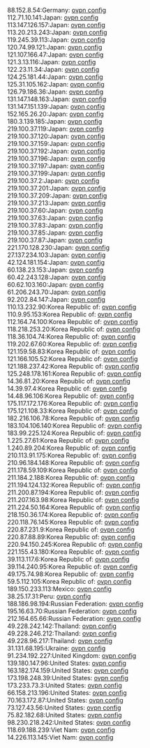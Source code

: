 88.152.8.54:Germany: [ovpn config](vpn/88_152_8_54.ovpn)  
112.71.10.141:Japan: [ovpn config](vpn/112_71_10_141.ovpn)  
113.147.126.157:Japan: [ovpn config](vpn/113_147_126_157.ovpn)  
113.20.213.243:Japan: [ovpn config](vpn/113_20_213_243.ovpn)  
119.245.39.113:Japan: [ovpn config](vpn/119_245_39_113.ovpn)  
120.74.99.121:Japan: [ovpn config](vpn/120_74_99_121.ovpn)  
121.107.166.47:Japan: [ovpn config](vpn/121_107_166_47.ovpn)  
121.3.13.116:Japan: [ovpn config](vpn/121_3_13_116.ovpn)  
122.23.11.34:Japan: [ovpn config](vpn/122_23_11_34.ovpn)  
124.25.181.44:Japan: [ovpn config](vpn/124_25_181_44.ovpn)  
125.31.105.162:Japan: [ovpn config](vpn/125_31_105_162.ovpn)  
126.79.186.36:Japan: [ovpn config](vpn/126_79_186_36.ovpn)  
131.147.148.163:Japan: [ovpn config](vpn/131_147_148_163.ovpn)  
131.147.151.139:Japan: [ovpn config](vpn/131_147_151_139.ovpn)  
152.165.26.20:Japan: [ovpn config](vpn/152_165_26_20.ovpn)  
180.3.139.185:Japan: [ovpn config](vpn/180_3_139_185.ovpn)  
219.100.37.119:Japan: [ovpn config](vpn/219_100_37_119.ovpn)  
219.100.37.120:Japan: [ovpn config](vpn/219_100_37_120.ovpn)  
219.100.37.159:Japan: [ovpn config](vpn/219_100_37_159.ovpn)  
219.100.37.192:Japan: [ovpn config](vpn/219_100_37_192.ovpn)  
219.100.37.196:Japan: [ovpn config](vpn/219_100_37_196.ovpn)  
219.100.37.197:Japan: [ovpn config](vpn/219_100_37_197.ovpn)  
219.100.37.199:Japan: [ovpn config](vpn/219_100_37_199.ovpn)  
219.100.37.2:Japan: [ovpn config](vpn/219_100_37_2.ovpn)  
219.100.37.201:Japan: [ovpn config](vpn/219_100_37_201.ovpn)  
219.100.37.209:Japan: [ovpn config](vpn/219_100_37_209.ovpn)  
219.100.37.213:Japan: [ovpn config](vpn/219_100_37_213.ovpn)  
219.100.37.60:Japan: [ovpn config](vpn/219_100_37_60.ovpn)  
219.100.37.63:Japan: [ovpn config](vpn/219_100_37_63.ovpn)  
219.100.37.83:Japan: [ovpn config](vpn/219_100_37_83.ovpn)  
219.100.37.85:Japan: [ovpn config](vpn/219_100_37_85.ovpn)  
219.100.37.87:Japan: [ovpn config](vpn/219_100_37_87.ovpn)  
221.170.128.230:Japan: [ovpn config](vpn/221_170_128_230.ovpn)  
27.137.234.103:Japan: [ovpn config](vpn/27_137_234_103.ovpn)  
42.124.181.154:Japan: [ovpn config](vpn/42_124_181_154.ovpn)  
60.138.23.153:Japan: [ovpn config](vpn/60_138_23_153.ovpn)  
60.42.243.128:Japan: [ovpn config](vpn/60_42_243_128.ovpn)  
60.62.103.160:Japan: [ovpn config](vpn/60_62_103_160.ovpn)  
61.206.243.70:Japan: [ovpn config](vpn/61_206_243_70.ovpn)  
92.202.84.147:Japan: [ovpn config](vpn/92_202_84_147.ovpn)  
110.13.232.90:Korea Republic of: [ovpn config](vpn/110_13_232_90.ovpn)  
110.9.95.153:Korea Republic of: [ovpn config](vpn/110_9_95_153.ovpn)  
112.164.74.100:Korea Republic of: [ovpn config](vpn/112_164_74_100.ovpn)  
118.218.253.20:Korea Republic of: [ovpn config](vpn/118_218_253_20.ovpn)  
118.36.104.74:Korea Republic of: [ovpn config](vpn/118_36_104_74.ovpn)  
119.202.67.60:Korea Republic of: [ovpn config](vpn/119_202_67_60.ovpn)  
121.159.58.83:Korea Republic of: [ovpn config](vpn/121_159_58_83.ovpn)  
121.166.105.52:Korea Republic of: [ovpn config](vpn/121_166_105_52.ovpn)  
121.188.237.42:Korea Republic of: [ovpn config](vpn/121_188_237_42.ovpn)  
125.248.178.161:Korea Republic of: [ovpn config](vpn/125_248_178_161.ovpn)  
14.36.81.20:Korea Republic of: [ovpn config](vpn/14_36_81_20.ovpn)  
14.39.97.4:Korea Republic of: [ovpn config](vpn/14_39_97_4.ovpn)  
14.48.96.106:Korea Republic of: [ovpn config](vpn/14_48_96_106.ovpn)  
175.117.172.176:Korea Republic of: [ovpn config](vpn/175_117_172_176.ovpn)  
175.121.108.33:Korea Republic of: [ovpn config](vpn/175_121_108_33.ovpn)  
182.216.106.78:Korea Republic of: [ovpn config](vpn/182_216_106_78.ovpn)  
183.104.106.140:Korea Republic of: [ovpn config](vpn/183_104_106_140.ovpn)  
183.99.225.124:Korea Republic of: [ovpn config](vpn/183_99_225_124.ovpn)  
1.225.27.61:Korea Republic of: [ovpn config](vpn/1_225_27_61.ovpn)  
1.240.89.204:Korea Republic of: [ovpn config](vpn/1_240_89_204.ovpn)  
210.113.91.175:Korea Republic of: [ovpn config](vpn/210_113_91_175.ovpn)  
210.96.184.148:Korea Republic of: [ovpn config](vpn/210_96_184_148.ovpn)  
211.178.59.109:Korea Republic of: [ovpn config](vpn/211_178_59_109.ovpn)  
211.184.2.188:Korea Republic of: [ovpn config](vpn/211_184_2_188.ovpn)  
211.194.124.132:Korea Republic of: [ovpn config](vpn/211_194_124_132.ovpn)  
211.200.87.194:Korea Republic of: [ovpn config](vpn/211_200_87_194.ovpn)  
211.207.163.98:Korea Republic of: [ovpn config](vpn/211_207_163_98.ovpn)  
211.224.50.164:Korea Republic of: [ovpn config](vpn/211_224_50_164.ovpn)  
218.150.36.174:Korea Republic of: [ovpn config](vpn/218_150_36_174.ovpn)  
220.118.76.145:Korea Republic of: [ovpn config](vpn/220_118_76_145.ovpn)  
220.87.231.9:Korea Republic of: [ovpn config](vpn/220_87_231_9.ovpn)  
220.87.88.89:Korea Republic of: [ovpn config](vpn/220_87_88_89.ovpn)  
220.94.150.245:Korea Republic of: [ovpn config](vpn/220_94_150_245.ovpn)  
221.155.43.180:Korea Republic of: [ovpn config](vpn/221_155_43_180.ovpn)  
39.113.117.6:Korea Republic of: [ovpn config](vpn/39_113_117_6.ovpn)  
39.114.240.95:Korea Republic of: [ovpn config](vpn/39_114_240_95.ovpn)  
49.175.74.98:Korea Republic of: [ovpn config](vpn/49_175_74_98.ovpn)  
59.5.112.105:Korea Republic of: [ovpn config](vpn/59_5_112_105.ovpn)  
189.150.233.113:Mexico: [ovpn config](vpn/189_150_233_113.ovpn)  
38.25.17.31:Peru: [ovpn config](vpn/38_25_17_31.ovpn)  
188.186.98.194:Russian Federation: [ovpn config](vpn/188_186_98_194.ovpn)  
195.16.63.70:Russian Federation: [ovpn config](vpn/195_16_63_70.ovpn)  
212.164.65.66:Russian Federation: [ovpn config](vpn/212_164_65_66.ovpn)  
49.228.242.142:Thailand: [ovpn config](vpn/49_228_242_142.ovpn)  
49.228.246.212:Thailand: [ovpn config](vpn/49_228_246_212.ovpn)  
49.228.96.217:Thailand: [ovpn config](vpn/49_228_96_217.ovpn)  
31.131.68.195:Ukraine: [ovpn config](vpn/31_131_68_195.ovpn)  
91.234.192.227:United Kingdom: [ovpn config](vpn/91_234_192_227.ovpn)  
139.180.147.96:United States: [ovpn config](vpn/139_180_147_96.ovpn)  
163.182.174.159:United States: [ovpn config](vpn/163_182_174_159.ovpn)  
173.198.248.39:United States: [ovpn config](vpn/173_198_248_39.ovpn)  
173.233.73.3:United States: [ovpn config](vpn/173_233_73_3.ovpn)  
66.158.213.196:United States: [ovpn config](vpn/66_158_213_196.ovpn)  
70.163.172.87:United States: [ovpn config](vpn/70_163_172_87.ovpn)  
73.127.43.56:United States: [ovpn config](vpn/73_127_43_56.ovpn)  
75.82.182.68:United States: [ovpn config](vpn/75_82_182_68.ovpn)  
98.230.218.242:United States: [ovpn config](vpn/98_230_218_242.ovpn)  
118.69.188.239:Viet Nam: [ovpn config](vpn/118_69_188_239.ovpn)  
14.226.113.145:Viet Nam: [ovpn config](vpn/14_226_113_145.ovpn)  
